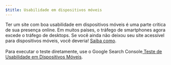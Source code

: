 ```yaml
---
$title: Usabilidade em dispositivos móveis
---
```


Ter um site com boa usabilidade em dispositivos móveis é uma parte crítica de sua presença online. Em muitos países, o tráfego de smartphones agora excede o tráfego de desktops. Se você ainda não deixou seu site acessível para dispositivos móveis, você deveria! [Saiba como](https://support.google.com/webmasters/answer/6352293?hl=pt_BR#blocked-resources).<br><br>Para executar o teste diretamente, use o Google Search Console[ Teste de Usabilidade em Dispositivos Móveis](https://search.google.com/test/mobile-friendly?hl=pt_BR).
